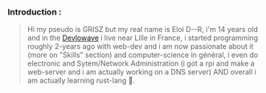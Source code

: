 ### Introduction :
> Hi my pseudo is GRISZ but my real name is Eloi D--R, i'm 14 years old and in the [Devlowave](https://github.com/orgs/Devlowave-Org/repositories) i live near Lille in France, i started programming roughly 2-years ago with web-dev and i am now passionate about it (more on "Skills" section) and computer-science in général, i even do electronic and Sytem/Network Administration (i got a rpi and make a web-server and i am actually working on a DNS server) AND overall i am actually learning rust-lang 🦀.
